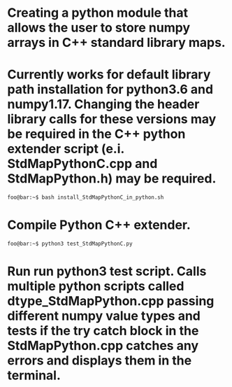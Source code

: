 # Creating a python module that allows the user to store numpy arrays in C++ standard library maps.
# Currently works for default library path installation for python3.6 and numpy1.17. Changing the header library calls for these versions may be required in the C++ python extender script (e.i. StdMapPythonC.cpp and StdMapPython.h) may be required.
```console
foo@bar:~$ bash install_StdMapPythonC_in_python.sh
```
# Compile Python C++ extender.
```console
foo@bar:~$ python3 test_StdMapPythonC.py
```
# Run run python3 test script. Calls multiple python scripts called dtype_StdMapPython.cpp passing different numpy value types and tests if the try catch block in the StdMapPython.cpp catches any errors and displays them in the terminal.
